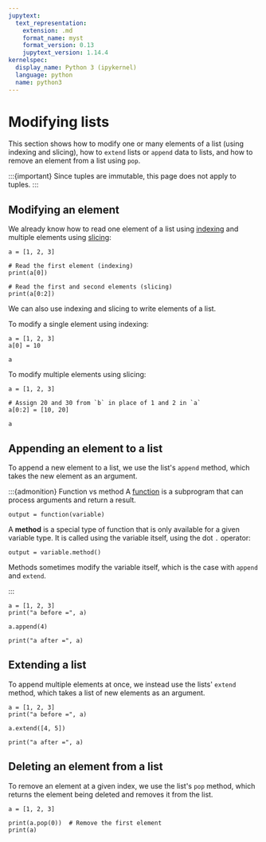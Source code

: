 ```yaml
---
jupytext:
  text_representation:
    extension: .md
    format_name: myst
    format_version: 0.13
    jupytext_version: 1.14.4
kernelspec:
  display_name: Python 3 (ipykernel)
  language: python
  name: python3
---
```


# Modifying lists

This section shows how to modify one or many elements of a list (using indexing and slicing), how to `extend` lists or `append` data to lists, and how to remove an element from a list using `pop`.

:::{important}
Since tuples are immutable, this page does not apply to tuples.
:::

## Modifying an element

We already know how to read one element of a list using [indexing](python_lists_indexing.md) and multiple elements using [slicing](python_lists_slicing.md):

```{code-cell} ipython3
a = [1, 2, 3]

# Read the first element (indexing)
print(a[0])

# Read the first and second elements (slicing)
print(a[0:2])
```

We can also use indexing and slicing to write elements of a list.

To modify a single element using indexing:

```{code-cell} ipython3
a = [1, 2, 3]
a[0] = 10

a
```

To modify multiple elements using slicing:

```{code-cell} ipython3
a = [1, 2, 3]

# Assign 20 and 30 from `b` in place of 1 and 2 in `a`
a[0:2] = [10, 20]

a
```

## Appending an element to a list

To append a new element to a list, we use the list's `append` method, which takes the new element as an argument.

:::{admonition} Function vs method
A [function](python_functions.md) is a subprogram that can process arguments and return a result.

```
output = function(variable)
```

A **method** is a special type of function that is only available for a given variable type. It is called using the variable itself, using the dot `.` operator:

```
output = variable.method()
```

Methods sometimes modify the variable itself, which is the case with `append` and `extend`.

:::

```{code-cell} ipython3
a = [1, 2, 3]
print("a before =", a)

a.append(4)

print("a after =", a)
```

## Extending a list

To append multiple elements at once, we instead use the lists' `extend` method, which takes a list of new elements as an argument.

```{code-cell} ipython3
a = [1, 2, 3]
print("a before =", a)

a.extend([4, 5])

print("a after =", a)
```

## Deleting an element from a list

To remove an element at a given index, we use the list's `pop` method, which returns the element being deleted and removes it from the list.

```{code-cell} ipython3
a = [1, 2, 3]

print(a.pop(0))  # Remove the first element
print(a)
```

